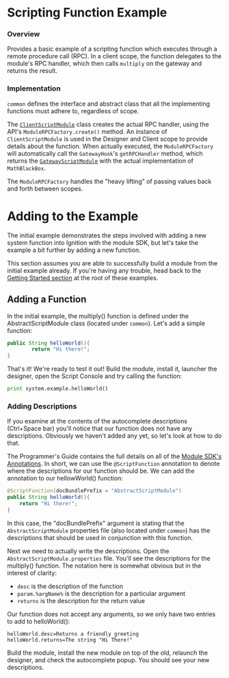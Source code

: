 # Scripting Function Example

### Overview
Provides a basic example of a scripting function which executes through a remote procedure call (RPC).
In a client scope, the function delegates to the module's RPC handler, which then calls `multiply` on the gateway and 
returns the result.

### Implementation
`common` defines the interface and abstract class that all the implementing functions must adhere to,
 regardless of scope.

The [`ClientScriptModule`](client/src/main/java/com/inductiveautomation/ignition/examples/scripting/client/ClientScriptModule.java) 
class creates the actual RPC handler, using the API's `ModuleRPCFactory.create()` method.
An instance of `ClientScriptModule` is used in the Designer and Client scope to provide details about the function. 
When actually executed, the `ModuleRPCFactory` will automatically call the `GatewayHook`'s `getRPCHandler` method, which 
returns the [`GatewayScriptModule`](gateway/src/main/java/com/inductiveautomation/ignition/examples/scripting/GatewayScriptModule.java) with the actual implementation of `MathBlackBox`.

The `ModuleRPCFactory` handles the "heavy lifting" of passing values back and forth between scopes.


# Adding to the Example
The initial example demonstrates the steps involved with adding a new system function into Ignition with the module SDK,
 but let's take the example a bit further by adding a new function.

This section assumes you are able to successfully build a module from the initial example already. If you're having any
 trouble, head back to the [Getting Started section](https://github.com/inductiveautomation/ignition-training-examples#getting-started) 
 at the root of these examples. 

## Adding a Function
In the initial example, the multiply() function is defined under the AbstractScriptModule class (located under 
`common`). Let's add a simple function:

```Java    
public String helloWorld(){
        return "Hi there!";
}
```

That's it! We're ready to test it out! Build the module, install it, launcher the designer, open the Script Console and
 try calling the function:

```python
print system.example.helloWorld()
```

### Adding Descriptions
If you examine at the contents of the autocomplete descriptions (Ctrl+Space bar) you'll notice that our function does
 not have any descriptions. Obviously we haven't added any yet, so let's look at how to do that.

The Programmer's Guide contains the full details on all of the [Module SDK's Annotations](https://docs.inductiveautomation.com/display/SE/Adding+Scripting+Functions#AddingScriptingFunctions-FunctionAnnotations). 
In short, we can use the `@ScriptFunction` annotation to denote where the descriptions for our function should be. 
We can add the annotation to our hellowWorld() function:


```Java 
@ScriptFunction(docBundlePrefix = "AbstractScriptModule")
public String helloWorld(){
    return "Hi there!";
}
```

In this case, the "docBundlePrefix" argument is stating that the `AbstractScriptModule` properties file (also located
 under `common`) has the descriptions that should be used in conjunction with this function. 

Next we need to actually write the descriptions. Open the `AbstractScriptModule.properties` file. You'll see the
 descriptions for the multiply() function. The notation here is somewhat obvious but in the interest of clarity:

- `desc` is the description of the function
- `param.%argName%` is the description for a particular argument
- `returns` is the description for the return value

Our function does not accept any arguments, so we only have two entries to add to helloWorld():

```
helloWorld.desc=Returns a friendly greeting
helloWorld.returns=The string "Hi There!"
```
Build the module, install the new module on top of the old, relaunch the designer, and check the autocomplete popup.
 You should see your new descriptions. 
